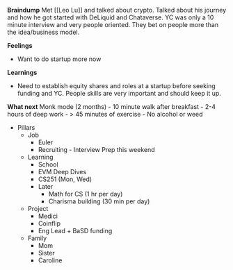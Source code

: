 **Braindump**
Met [[Leo Lu]] and talked about crypto. Talked about his journey and how he got started with DeLiquid and Chataverse. YC was only a 10 minute interview and very people oriented. They bet on people more than the idea/business model. 

**Feelings**
- Want to do startup more now

**Learnings**
- Need to establish equity shares and roles at a startup before seeking funding and YC. People skills are very important and should keep it up.

**What next**
Monk mode (2 months)
	- 10 minute walk after breakfast
	- 2-4 hours of deep work 
	- > 45 minutes of exercise
	- No alcohol or weed
- Pillars
	- Job
		- Euler
		- Recruiting - Interview Prep this weekend
	* Learning
		* School
		* EVM Deep Dives
		* CS251 (Mon, Wed)
		* Later
			* Math for CS (1 hr per day)
			* Charisma building (30 min per day)
	* Project
		* Medici
		* Coinflip
		* Eng Lead + BaSD funding
	* Family
		* Mom
		* Sister
		* Caroline